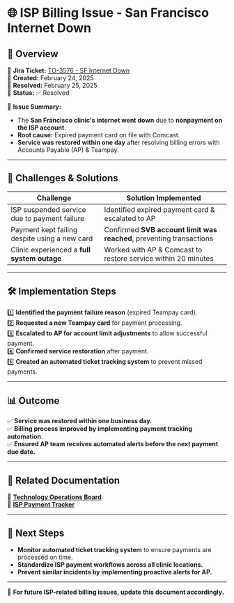 # 🌐 ISP Billing Issue - San Francisco Internet Down

## 📌 Overview
📂 **Jira Ticket:** [TO-3576 - SF Internet Down](https://kindbody.atlassian.net/browse/TO-3576)  
📅 **Created:** February 24, 2025  
📅 **Resolved:** February 25, 2025  
🎯 **Status:** ✅ Resolved  

📌 **Issue Summary:**  
- The **San Francisco clinic's internet went down** due to **nonpayment on the ISP account**.
- **Root cause:** Expired payment card on file with Comcast.
- **Service was restored within one day** after resolving billing errors with Accounts Payable (AP) & Teampay.

---

## 🔎 **Challenges & Solutions**
| **Challenge** | **Solution Implemented** |
|--------------|--------------------------|
| ISP suspended service due to payment failure | Identified expired payment card & escalated to AP |
| Payment kept failing despite using a new card | Confirmed **SVB account limit was reached**, preventing transactions |
| Clinic experienced a **full system outage** | Worked with AP & Comcast to restore service within 20 minutes |

---

## 🛠 **Implementation Steps**
1️⃣ **Identified the payment failure reason** (expired Teampay card).  
2️⃣ **Requested a new Teampay card** for payment processing.  
3️⃣ **Escalated to AP for account limit adjustments** to allow successful payment.  
4️⃣ **Confirmed service restoration** after payment.  
5️⃣ **Created an automated ticket tracking system** to prevent missed payments.  

---

## 📊 **Outcome**
✅ **Service was restored within one business day.**  
✅ **Billing process improved by implementing payment tracking automation.**  
✅ **Ensured AP team receives automated alerts before the next payment due date.**  

---

## 📂 **Related Documentation**
📂 **[Technology Operations Board](https://kindbody.atlassian.net/browse/TO-3576)**  
📂 **[ISP Payment Tracker](https://github.com/SoloBows/Technical-Documentation/blob/12d37c2f7f339ea87485942aa73d47d5b4bb2610/Audit%20Templates/ISPs_Security%20Payment%20Tracker.xlsx)**  

---

## 🚀 **Next Steps**
- **Monitor automated ticket tracking system** to ensure payments are processed on time.  
- **Standardize ISP payment workflows across all clinic locations.**  
- **Prevent similar incidents by implementing proactive alerts for AP.**  

---
📌 **For future ISP-related billing issues, update this document accordingly.**
